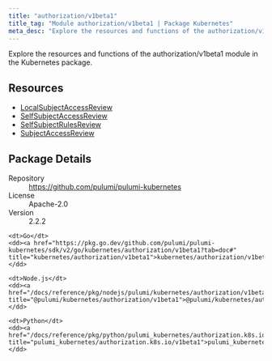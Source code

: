 ```yaml
---
title: "authorization/v1beta1"
title_tag: "Module authorization/v1beta1 | Package Kubernetes"
meta_desc: "Explore the resources and functions of the authorization/v1beta1 module in the Kubernetes package."
---
```


<!-- WARNING: this file was generated by Pulumi Docs Generator. -->
<!-- Do not edit by hand unless you're certain you know what you are doing! -->

Explore the resources and functions of the authorization/v1beta1 module in the Kubernetes package.

<h2 id="resources">Resources</h2>
<ul class="api">
    <li><a href="localsubjectaccessreview" title="LocalSubjectAccessReview"><span class="symbol resource"></span>LocalSubjectAccessReview</a></li>
    <li><a href="selfsubjectaccessreview" title="SelfSubjectAccessReview"><span class="symbol resource"></span>SelfSubjectAccessReview</a></li>
    <li><a href="selfsubjectrulesreview" title="SelfSubjectRulesReview"><span class="symbol resource"></span>SelfSubjectRulesReview</a></li>
    <li><a href="subjectaccessreview" title="SubjectAccessReview"><span class="symbol resource"></span>SubjectAccessReview</a></li>
</ul>

<h2 id="package-details">Package Details</h2>
<dl class="package-details">
	<dt>Repository</dt>
	<dd><a href="https://github.com/pulumi/pulumi-kubernetes">https://github.com/pulumi/pulumi-kubernetes</a></dd>
	<dt>License</dt>
	<dd>Apache-2.0</dd>
	<dt>Version</dt>
	<dd>2.2.2</dd>
</dl>



<dl class="tabular">

    <dt>Go</dt>
    <dd><a href="https://pkg.go.dev/github.com/pulumi/pulumi-kubernetes/sdk/v2/go/kubernetes/authorization/v1beta1?tab=doc#" title="kubernetes/authorization/v1beta1">kubernetes/authorization/v1beta1</a></dd>

    <dt>Node.js</dt>
    <dd><a href="/docs/reference/pkg/nodejs/pulumi/kubernetes/authorization/v1beta1/#" title="@pulumi/kubernetes/authorization/v1beta1">@pulumi/kubernetes/authorization/v1beta1</a></dd>

    <dt>Python</dt>
    <dd><a href="/docs/reference/pkg/python/pulumi_kubernetes/authorization.k8s.io/v1beta1" title="pulumi_kubernetes/authorization.k8s.io/v1beta1">pulumi_kubernetes/authorization.k8s.io/v1beta1</a></dd>

</dl>

